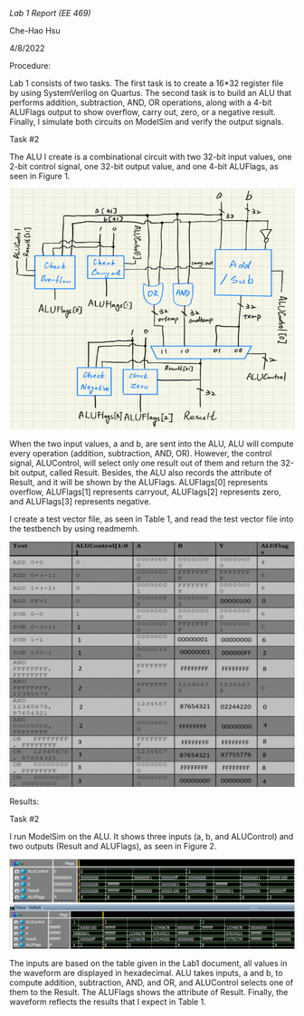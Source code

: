 *Lab 1 Report (EE 469)*

Che-Hao Hsu

4/8/2022


Procedure:

Lab 1 consists of two tasks. 
The first task is to create a 16*32 register file by using SystemVerilog on Quartus. 
The second task is to build an ALU that performs addition, subtraction, AND, OR operations, along with a 4-bit ALUFlags output to show overflow, carry out, zero, or a negative result. 
Finally, I simulate both circuits on ModelSim and verify the output signals.


Task #2

The ALU I create is a combinational circuit with two 32-bit input values, one 2-bit control signal, one 32-bit output value, and one 4-bit ALUFlags, as seen in Figure 1.

![Figure 1: Block diagram of a ALU](https://github.com/Howard-121/Computer_Architecture_I/blob/master/ALU/images/block%20diagram.png)


When the two input values, a and b, are sent into the ALU, ALU will compute every operation (addition, subtraction, AND, OR). 
However, the control signal, ALUControl, will select only one result out of them and return the 32-bit output, called Result. 
Besides, the ALU also records the attribute of Result, and it will be shown by the ALUFlags. ALUFlags[0] represents overflow, ALUFlags[1] represents carryout, ALUFlags[2] represents zero, and ALUFlags[3] represents negative.

I create a test vector file, as seen in Table 1, and read the test vector file into the testbench by using readmemh.


![Table 1: ALU operations](https://github.com/Howard-121/Computer_Architecture_I/blob/master/ALU/images/alu%20operations.png)


Results:


Task #2

I run ModelSim on the ALU. It shows three inputs (a, b, and ALUControl) and two outputs (Result and ALUFlags), as seen in Figure 2.
 
![Figure 2-1: The waveform generated by ALU](https://github.com/Howard-121/Computer_Architecture_I/blob/master/ALU/images/waveform1.png)
![Figure 2-2: The waveform generated by ALU](https://github.com/Howard-121/Computer_Architecture_I/blob/master/ALU/images/waveform2.png)


The inputs are based on the table given in the Lab1 document, all values in the waveform are displayed in hexadecimal. 
ALU takes inputs, a and b, to compute addition, subtraction, AND, and OR, and ALUControl selects one of them to the Result. 
The ALUFlags shows the attribute of Result. Finally, the waveform reflects the results that I expect in Table 1. 
